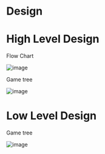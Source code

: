 # Design

# High Level Design

Flow Chart

![image](https://user-images.githubusercontent.com/80813102/114462802-2be10680-9c01-11eb-9914-a7e05da967ab.png)

Game tree

![image](https://user-images.githubusercontent.com/80813102/114462481-ba08bd00-9c00-11eb-8484-d262c6f1d214.png)


# Low Level Design

Game tree

![image](https://user-images.githubusercontent.com/80813102/114462448-ab220a80-9c00-11eb-9c6a-ff39c2630c0f.png)


